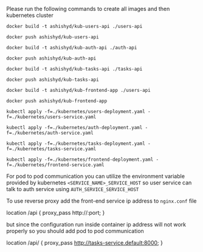 Please run the following commands to create all images and then kubernetes cluster

`docker build -t ashishyd/kub-users-api ./users-api`

`docker push ashishyd/kub-users-api`

`docker build -t ashishyd/kub-auth-api ./auth-api`

`docker push ashishyd/kub-auth-api`

`docker build -t ashishyd/kub-tasks-api ./tasks-api`

`docker push ashishyd/kub-tasks-api`

`docker build -t ashishyd/kub-frontend-app ./users-api`

`docker push ashishyd/kub-frontend-app`

`kubectl apply -f=./kubernetes/users-deployment.yaml -f=./kubernetes/users-service.yaml`

`kubectl apply -f=./kubernetes/auth-deployment.yaml -f=./kubernetes/auth-service.yaml`

`kubectl apply -f=./kubernetes/tasks-deployment.yaml -f=./kubernetes/tasks-service.yaml`

`kubectl apply -f=./kubernetes/frontend-deployment.yaml -f=./kubernetes/frontend-service.yaml`

For pod to pod communication you can utilize the environment variable provided by kubernetes `<SERVICE_NAME>_SERVICE_HOST` so user service can  talk to auth service using `AUTH_SERVICE_SERVICE_HOST`

To use reverse proxy add the front-end service ip address to `nginx.conf` file

location /api {
    proxy_pass http://<ip-address>:port;
}

but since the configuration run inside container ip address will not work properly so you should add pod to pod communication

location /api/ {
    proxy_pass http://tasks-service.default:8000;
}

